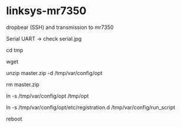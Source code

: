 # linksys-mr7350
dropbear (SSH) and transmission to mr7350

Serial UART -> check serial.jpg

cd tmp

wget 

unzip master.zip -d /tmp/var/config/opt

rm master.zip

ln -s /tmp/var/config/opt /tmp/opt

ln -s /tmp/var/config/opt/etc/registration.d /tmp/var/config/run_script

reboot
